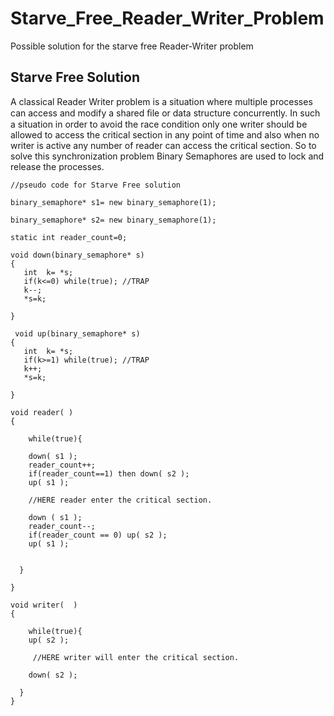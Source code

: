 # Starve_Free_Reader_Writer_Problem
Possible solution for the starve free Reader-Writer problem

## Starve Free Solution

A classical Reader Writer problem is a situation where multiple processes can access and modify a
shared ﬁle or data structure concurrently. In such a situation in order to avoid the race condition
only one writer should be allowed to access the critical section in any point of time and also when no
writer is active any number of reader can access the critical section. So to solve this synchronization
problem Binary Semaphores are used to lock and release the processes.







    //pseudo code for Starve Free solution

    binary_semaphore* s1= new binary_semaphore(1);

    binary_semaphore* s2= new binary_semaphore(1);

    static int reader_count=0;
    
    void down(binary_semaphore* s)
    {
       int  k= *s;
       if(k<=0) while(true); //TRAP
       k--;
       *s=k;
    
    }
    
     void up(binary_semaphore* s)
    {
       int  k= *s;
       if(k>=1) while(true); //TRAP
       k++;
       *s=k;
    
    }

    void reader( ) 
    {

        while(true){

        down( s1 );
        reader_count++;
        if(reader_count==1) then down( s2 );
        up( s1 );

        //HERE reader enter the critical section.

        down ( s1 );
        reader_count--;
        if(reader_count == 0) up( s2 );
        up( s1 );


      }

    }  

    void writer(  )
    {

        while(true){
        up( s2 );

         //HERE writer will enter the critical section.

        down( s2 );

      }
    } 
    
    
  

